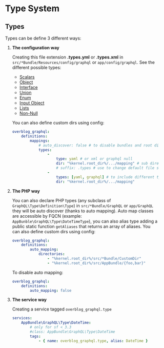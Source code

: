 Type System
============

Types
-----

Types can be define 3 different ways:

1. **The configuration way**

    Creating this file extension **.types.yml** or **.types.xml**
    in `src/*Bundle/Resources/config/graphql` or `app/config/graphql`.
    See the different possible types:
    * [Scalars](scalars.md)
    * [Object](object.md)
    * [Interface](interface.md)
    * [Union](union.md)
    * [Enum](enum.md)
    * [Input Object](input-object.md)
    * [Lists](lists.md)
    * [Non-Null](non-null.md)

    You can also define custom dirs using config:
    ```yaml
    overblog_graphql:
        definitions:
            mappings:
                # auto_discover: false # to disable bundles and root dir auto discover
                types:
                    -
                        type: yaml # or xml or graphql null
                        dir: "%kernel.root_dir%/.../mapping" # sub directories are also searched
                        # suffix: .types # use to change default file suffix
                    -
                        types: [yaml, graphql] # to include different types from the same dir
                        dir: "%kernel.root_dir%/.../mapping"
    ```

2. **The PHP way**

    You can also declare PHP types (any subclass of `GraphQL\Type\Definition\Type`) 
    in `src/*Bundle/GraphQL` or `app/GraphQL`
    they will be auto discover (thanks to auto mapping). Auto map classes are accessible by FQCN
    (example: `AppBunble\GraphQL\Type\DateTimeType`), you can also alias type adding
    a public static function `getAliases`
    that returns an array of aliases.
    You can also define custom dirs using config:
    ```yaml
    overblog_graphql:
        definitions:
            auto_mapping:
                directories:
                    - "%kernel.root_dir%/src/*Bundle/CustomDir"
                    - "%kernel.root_dir%/src/AppBundle/{foo,bar}"
    ```
    To disable auto mapping:
    ```yaml
    overblog_graphql:
        definitions:
            auto_mapping: false
    ```

3. **The service way**

    Creating a service tagged `overblog_graphql.type`
    ```yaml
    services:
        AppBundle\GraphQL\Type\DateTime:
            # only for sf < 3.3
            #class: AppBundle\GraphQL\Type\DateTime
            tags:
                - { name: overblog_graphql.type, alias: DateTime }
    ```
